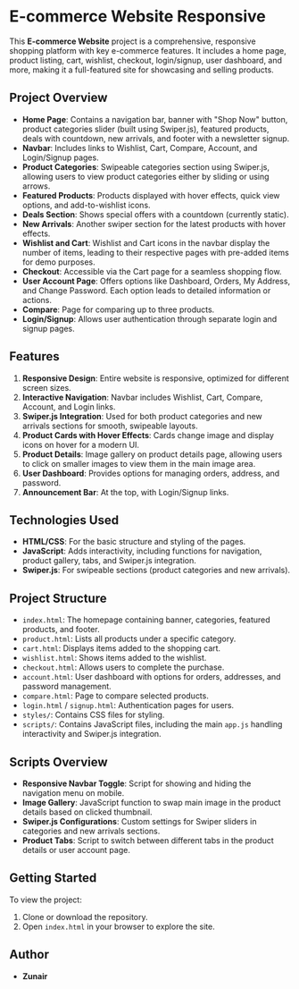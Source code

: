 # E-commerce Website Responsive

This **E-commerce Website** project is a comprehensive, responsive shopping platform with key e-commerce features. It includes a home page, product listing, cart, wishlist, checkout, login/signup, user dashboard, and more, making it a full-featured site for showcasing and selling products.

## Project Overview
- **Home Page**: Contains a navigation bar, banner with "Shop Now" button, product categories slider (built using Swiper.js), featured products, deals with countdown, new arrivals, and footer with a newsletter signup.
- **Navbar**: Includes links to Wishlist, Cart, Compare, Account, and Login/Signup pages.
- **Product Categories**: Swipeable categories section using Swiper.js, allowing users to view product categories either by sliding or using arrows.
- **Featured Products**: Products displayed with hover effects, quick view options, and add-to-wishlist icons.
- **Deals Section**: Shows special offers with a countdown (currently static).
- **New Arrivals**: Another swiper section for the latest products with hover effects.
- **Wishlist and Cart**: Wishlist and Cart icons in the navbar display the number of items, leading to their respective pages with pre-added items for demo purposes.
- **Checkout**: Accessible via the Cart page for a seamless shopping flow.
- **User Account Page**: Offers options like Dashboard, Orders, My Address, and Change Password. Each option leads to detailed information or actions.
- **Compare**: Page for comparing up to three products.
- **Login/Signup**: Allows user authentication through separate login and signup pages.

## Features
1. **Responsive Design**: Entire website is responsive, optimized for different screen sizes.
2. **Interactive Navigation**: Navbar includes Wishlist, Cart, Compare, Account, and Login links.
3. **Swiper.js Integration**: Used for both product categories and new arrivals sections for smooth, swipeable layouts.
4. **Product Cards with Hover Effects**: Cards change image and display icons on hover for a modern UI.
5. **Product Details**: Image gallery on product details page, allowing users to click on smaller images to view them in the main image area.
6. **User Dashboard**: Provides options for managing orders, address, and password.
7. **Announcement Bar**: At the top, with Login/Signup links.

## Technologies Used
- **HTML/CSS**: For the basic structure and styling of the pages.
- **JavaScript**: Adds interactivity, including functions for navigation, product gallery, tabs, and Swiper.js integration.
- **Swiper.js**: For swipeable sections (product categories and new arrivals).
  
## Project Structure
- `index.html`: The homepage containing banner, categories, featured products, and footer.
- `product.html`: Lists all products under a specific category.
- `cart.html`: Displays items added to the shopping cart.
- `wishlist.html`: Shows items added to the wishlist.
- `checkout.html`: Allows users to complete the purchase.
- `account.html`: User dashboard with options for orders, addresses, and password management.
- `compare.html`: Page to compare selected products.
- `login.html` / `signup.html`: Authentication pages for users.
- `styles/`: Contains CSS files for styling.
- `scripts/`: Contains JavaScript files, including the main `app.js` handling interactivity and Swiper.js integration.

## Scripts Overview
- **Responsive Navbar Toggle**: Script for showing and hiding the navigation menu on mobile.
- **Image Gallery**: JavaScript function to swap main image in the product details based on clicked thumbnail.
- **Swiper.js Configurations**: Custom settings for Swiper sliders in categories and new arrivals sections.
- **Product Tabs**: Script to switch between different tabs in the product details or user account page.

## Getting Started
To view the project:
1. Clone or download the repository.
2. Open `index.html` in your browser to explore the site.

## Author
- **Zunair**
